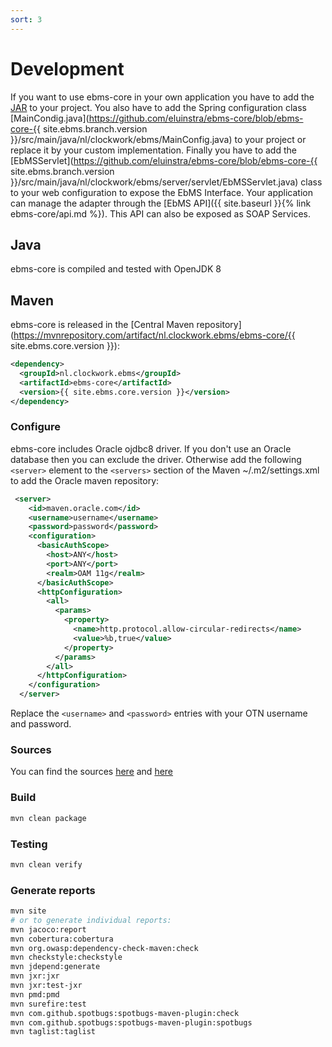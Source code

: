 ```yaml
---
sort: 3
---
```


# Development

If you want to use ebms-core in your own application you have to add the [JAR](#maven) to your project. You also have to add the Spring configuration class [MainCondig.java](https://github.com/eluinstra/ebms-core/blob/ebms-core-{{ site.ebms.branch.version }}/src/main/java/nl/clockwork/ebms/MainConfig.java) to your project or replace it by your custom implementation. Finally you have to add the [EbMSServlet](https://github.com/eluinstra/ebms-core/blob/ebms-core-{{ site.ebms.branch.version }}/src/main/java/nl/clockwork/ebms/server/servlet/EbMSServlet.java) class to your web configuration to expose the EbMS Interface. Your application can manage the adapter through the [EbMS API]({{ site.baseurl }}{% link ebms-core/api.md %}). This API can also be exposed as SOAP Services.  

## Java

ebms-core is compiled and tested with OpenJDK 8

## Maven

ebms-core is released in the [Central Maven repository](https://mvnrepository.com/artifact/nl.clockwork.ebms/ebms-core/{{ site.ebms.core.version }}):

```xml
<dependency>
  <groupId>nl.clockwork.ebms</groupId>
  <artifactId>ebms-core</artifactId>
  <version>{{ site.ebms.core.version }}</version>
</dependency>
```

### Configure

ebms-core includes Oracle ojdbc8 driver. If you don't use an Oracle database then you can exclude the driver. Otherwise add the following `<server>` element to the `<servers>` section of the Maven ~/.m2/settings.xml to add the Oracle maven repository:

```xml
 <server>
    <id>maven.oracle.com</id>
    <username>username</username>
    <password>password</password>
    <configuration>
      <basicAuthScope>
        <host>ANY</host>
        <port>ANY</port>
        <realm>OAM 11g</realm>
      </basicAuthScope>
      <httpConfiguration>
        <all>
          <params>
            <property>
              <name>http.protocol.allow-circular-redirects</name>
              <value>%b,true</value>
            </property>
          </params>
        </all>
      </httpConfiguration>
    </configuration>
  </server>
```

Replace the `<username>` and `<password>` entries with your OTN username and password.

### Sources

You can find the sources [here](https://sourceforge.net/p/muleebmsadapter/code/ci/master/tree/) and [here](https://github.com/eluinstra/ebms-core)

### Build

```sh
mvn clean package
```

### Testing

```sh
mvn clean verify
```

### Generate reports

```sh
mvn site
# or to generate individual reports:
mvn jacoco:report
mvn cobertura:cobertura
mvn org.owasp:dependency-check-maven:check
mvn checkstyle:checkstyle
mvn jdepend:generate
mvn jxr:jxr
mvn jxr:test-jxr
mvn pmd:pmd
mvn surefire:test
mvn com.github.spotbugs:spotbugs-maven-plugin:check
mvn com.github.spotbugs:spotbugs-maven-plugin:spotbugs
mvn taglist:taglist
```
